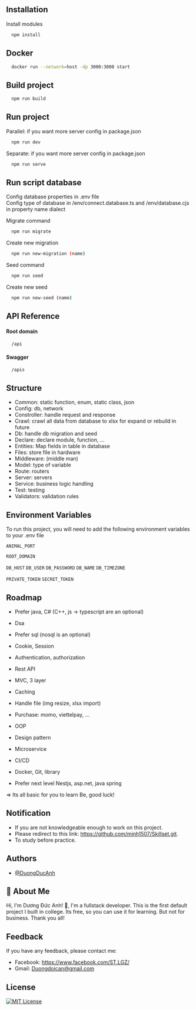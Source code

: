 ## Installation

Install modules

```bash
  npm install
```

## Docker

```bash
  docker run --network=host -dp 3000:3000 start
```

## Build project

```bash
  npm run build
```

## Run project

Parallel: if you want more server config in package.json

```bash
  npm run dev
```

Separate: if you want more server config in package.json

```bash
  npm run serve
```

## Run script database

Config database properties in .env file\
Config type of database in /env/connect.database.ts and /env/database.cjs in property name dialect

Migrate command

```bash
  npm run migrate
```

Create new migration

```bash
  npm run new-migration (name)
```

Seed command

```bash
  npm run seed
```

Create new seed

```bash
  npm run new-seed (name)
```

## API Reference

#### Root domain

```bash
  /api
```

#### Swagger

```bash
  /apis
```

## Structure

- Common: static function, enum, static class, json
- Config: db, network
- Constroller: handle request and response
- Crawl: crawl all data from database to xlsx for expand or rebuild in future
- Db: handle db migration and seed
- Declare: declare module, function, ...
- Entities: Map fields in table in database
- Files: store file in hardware
- Middleware: (middle man)
- Model: type of variable
- Route: routers
- Server: servers
- Service: business logic handling
- Test: testing
- Validators: validation rules

## Environment Variables

To run this project, you will need to add the following environment variables to your .env file

`ANIMAL_PORT`

`ROOT_DOMAIN`

`DB_HOST`
`DB_USER`
`DB_PASSWORD`
`DB_NAME`
`DB_TIMEZONE`

`PRIVATE_TOKEN`
`SECRET_TOKEN`


## Roadmap

- Prefer java, C# (C++, js -> typescript are an optional)

- Dsa

- Prefer sql (nosql is an optional)

- Cookie, Session

- Authentication, authorization

- Rest API

- MVC, 3 layer

- Caching

- Handle file (img resize, xlsx import)

- Purchase: momo, viettelpay, ...

- OOP

- Design pattern

- Microservice

- CI/CD

- Docker, Git, library

- Prefer next level Nestjs, asp.net, java spring

=> Its all basic for you to learn Be, good luck!

## Notification

- If you are not knowledgeable enough to work on this project. 
- Please redirect to this link: https://github.com/minh1507/Skillset.git. 
- To study before practice.

## Authors

- [@DuongDucAnh](https://github.com/minh1507)

## 🚀 About Me

Hi, I'm Dương Đức Anh! 👋, I'm a fullstack developer. This is the first default project I built in college. Its free, so you can use it for learning. But not for business. Thank you all!

## Feedback

If you have any feedback, please contact me:
- Facebook: https://www.facebook.com/ST.LGZ/
- Gmail: Duongdoican@gmail.com

## License

[![MIT License](https://img.shields.io/badge/License-MIT-green.svg)](https://choosealicense.com/licenses/mit/)
